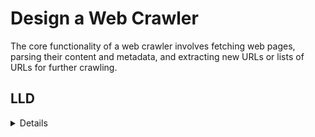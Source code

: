 # Design a Web Crawler 

The core functionality of a web crawler involves fetching web pages, parsing their content and metadata, and extracting new URLs or lists of URLs for further crawling. 

## LLD

<details>

### 1. Factory Pattern (for HTTP client)
Why? So you can create different types of HTTP clients dynamically depending on need.

Real-world scenario:
Let’s say:

You want one HTTP client that has retry logic for flaky sites.

Another that’s optimized for speed and skips redirects.

Using a Factory, you can abstract away the construction logic and create the right client on the fly, without changing the crawler core logic.

```go
client := httpClientFactory("retryable")  // returns a custom-configured client
```

### 2. Strategy Pattern (for parser)
Why? To support different parsing strategies for different content types or websites.

Real-world scenario:
Some pages are HTML, some are XML APIs, some use JavaScript rendering.

By using the Strategy Pattern, you can plug in a different parsing method at runtime:

```go
htmlParser := NewHTMLParser()
jsonParser := NewJSONParser()

crawler.SetParser(htmlParser)
```
This avoids writing spaghetti if contentType == ... logic everywhere.

### 3. Observer Pattern (to notify when a URL is processed)
Why? To decouple processing events from response handling.

Real-world scenario:
You want to:

Log every crawled URL to a file

Send a webhook notification

Update a UI dashboard in real time

Using Observer Pattern, you can register multiple listeners like:

```go
crawler.Subscribe(logger)
crawler.Subscribe(dashboardNotifier)
```
Now, all are notified without changing your crawler logic.

### 4. Command Pattern (encapsulating crawl request)
Why? To wrap crawling actions as independent command objects.

💡Real-world scenario:
You might want to:

Retry failed requests later

Queue crawl jobs for auditing

Serialize/deserialize commands for distributed crawling

Instead of just calling crawl(url), you encapsulate it:

```go
command := NewCrawlCommand(url)
command.Execute()
```
Now you have flexibility to store, retry, or extend behavior easily.

<details>
<summary> Code Implementation</summary>  
```go

// web_crawler.go
package main

import (
	"fmt"
	"net/http"
	"net/url"
	"sync"
	"time"

	"golang.org/x/net/html"
)

// ----------- Singleton URL Queue (Thread-safe) ------------
type URLQueue struct {
	queue chan string
}

var (
	once     sync.Once
	singleQ *URLQueue
)

func GetURLQueue() *URLQueue {
	once.Do(func() {
		singleQ = &URLQueue{
			queue: make(chan string, 1000),
		}
	})
	return singleQ
}

func (q *URLQueue) Enqueue(url string) {
	q.queue <- url
}

func (q *URLQueue) Dequeue() string {
	return <-q.queue
}

// -------------- HTTP Client Factory ------------------
type HTTPClientFactory struct{}

func (f *HTTPClientFactory) CreateClient() *http.Client {
	return &http.Client{Timeout: 10 * time.Second}
}

// -------------- Parser Strategy Pattern --------------
type ParserStrategy interface {
	Parse(resp *http.Response) ([]string, error)
}

type HTMLLinkParser struct{}

func (p *HTMLLinkParser) Parse(resp *http.Response) ([]string, error) {
	links := []string{}
	tokens := html.NewTokenizer(resp.Body)
	for {
		tt := tokens.Next()
		if tt == html.ErrorToken {
			break
		}
		token := tokens.Token()
		if token.Type == html.StartTagToken && token.Data == "a" {
			for _, attr := range token.Attr {
				if attr.Key == "href" {
					absURL := resolveURL(resp.Request.URL.String(), attr.Val)
					if absURL != "" {
						links = append(links, absURL)
					}
				}
			}
		}
	}
	return links, nil
}

func resolveURL(base, ref string) string {
	b, err1 := url.Parse(base)
	r, err2 := url.Parse(ref)
	if err1 != nil || err2 != nil {
		return ""
	}
	return b.ResolveReference(r).String()
}

// -------------- Observer Pattern ------------------
type URLObserver interface {
	Notify(url string)
}

type LoggerObserver struct{}

func (l *LoggerObserver) Notify(url string) {
	fmt.Println("[Crawled]", url)
}

// -------------- Command Pattern ------------------
type CrawlCommand struct {
	url      string
	client   *http.Client
	parser   ParserStrategy
	observers []URLObserver
	rateLimiter <-chan time.Time
	visited  *sync.Map
	queue    *URLQueue
	wg       *sync.WaitGroup
}

func (cmd *CrawlCommand) Execute() {
	defer cmd.wg.Done()
	<-cmd.rateLimiter // politeness

	if _, seen := cmd.visited.LoadOrStore(cmd.url, true); seen {
		return
	}

	resp, err := cmd.client.Get(cmd.url)
	if err != nil {
		return
	}
	defer resp.Body.Close()

	links, err := cmd.parser.Parse(resp)
	if err != nil {
		return
	}

	for _, o := range cmd.observers {
		o.Notify(cmd.url)
	}

	for _, link := range links {
		cmd.wg.Add(1)
		go func(l string) {
			cmd.queue.Enqueue(l)
		}(link)
	}
}

// ------------------ Main Crawler Logic ------------------
func main() {
	startURL := "https://example.com"
	clientFactory := &HTTPClientFactory{}
	client := clientFactory.CreateClient()
	parser := &HTMLLinkParser{}
	logger := &LoggerObserver{}

	rateLimiter := time.Tick(500 * time.Millisecond) // politeness policy
	queue := GetURLQueue()
	queue.Enqueue(startURL)

	visited := &sync.Map{}
	var wg sync.WaitGroup

	for i := 0; i < 5; i++ {
		go func() {
			for {
				url := queue.Dequeue()
				cmd := &CrawlCommand{
					url: url,
					client: client,
					parser: parser,
					observers: []URLObserver{logger},
					rateLimiter: rateLimiter,
					visited: visited,
					queue: queue,
					wg: &wg,
				}
				wg.Add(1)
				cmd.Execute()
			}
		}()
	}

	wg.Wait()
}
```

</details>
</details>

## HLD System design

### Challenges of a Web Crawler System Design
While designing a web crawler, several challenges arise:

- Crawler traps: Infinite loops caused by dynamic links or calendar pages.
- Duplicate content: Crawling the same web pages repeatedly wastes resources.
- Rate limiting: Fetching too many pages from a single domain can lead to server overload. We need load balancing to balance the loads on web servers or application servers.
- DNS lookup latency: Frequent domain name system (DNS) lookups increase latency.
- Scalability: Handling large-scale crawling is challenging and demands a distributed system that can process millions of seed URLs and distribute load across multiple web servers.


